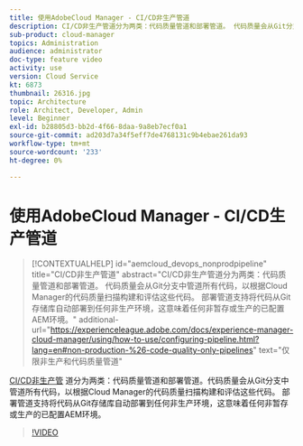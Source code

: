 ```yaml
---
title: 使用AdobeCloud Manager - CI/CD非生产管道
description: CI/CD非生产管道分为两类：代码质量管道和部署管道。 代码质量会从Git分支中管道所有代码，以根据Cloud Manager的代码质量扫描构建和评估这些代码。 部署管道支持将代码从Git存储库自动部署到任何非生产环境，这意味着任何非暂存或生产的已配置AEM环境。
sub-product: cloud-manager
topics: Administration
audience: administrator
doc-type: feature video
activity: use
version: Cloud Service
kt: 6873
thumbnail: 26316.jpg
topic: Architecture
role: Architect, Developer, Admin
level: Beginner
exl-id: b28805d3-bb2d-4f66-8daa-9a8eb7ecf0a1
source-git-commit: ad203d7a34f5eff7de4768131c9b4ebae261da93
workflow-type: tm+mt
source-wordcount: '233'
ht-degree: 0%

---
```


# 使用AdobeCloud Manager - CI/CD生产管道

>[!CONTEXTUALHELP]
>id="aemcloud_devops_nonprodpipeline"
>title="CI/CD非生产管道"
>abstract="CI/CD非生产管道分为两类：代码质量管道和部署管道。 代码质量会从Git分支中管道所有代码，以根据Cloud Manager的代码质量扫描构建和评估这些代码。 部署管道支持将代码从Git存储库自动部署到任何非生产环境，这意味着任何非暂存或生产的已配置AEM环境。"
>additional-url="https://experienceleague.adobe.com/docs/experience-manager-cloud-manager/using/how-to-use/configuring-pipeline.html?lang=en#non-production-%26-code-quality-only-pipelines" text="仅限非生产和代码质量管道"

[CI/CD非生产管](https://experienceleague.adobe.com/docs/experience-manager-cloud-manager/using/how-to-use/configuring-pipeline.html?lang=en#non-production-%26-code-quality-only-pipelines) 道分为两类：代码质量管道和部署管道。代码质量会从Git分支中管道所有代码，以根据Cloud Manager的代码质量扫描构建和评估这些代码。 部署管道支持将代码从Git存储库自动部署到任何非生产环境，这意味着任何非暂存或生产的已配置AEM环境。

>[!VIDEO](https://video.tv.adobe.com/v/26316/?quality=12&learn=on)
